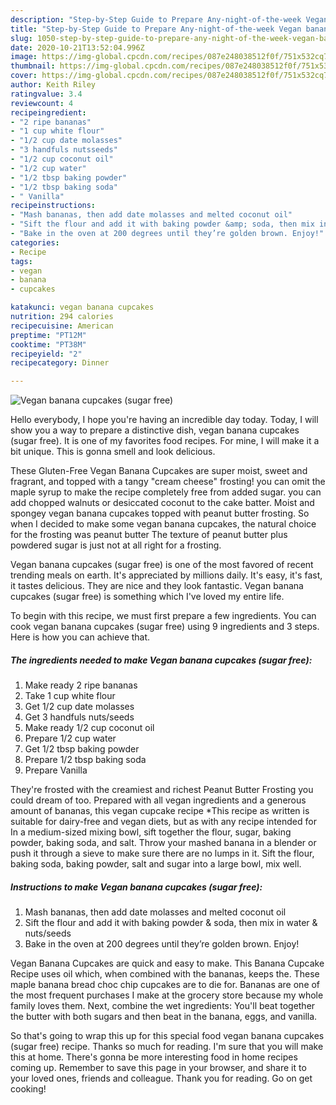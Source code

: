 ```yaml
---
description: "Step-by-Step Guide to Prepare Any-night-of-the-week Vegan banana cupcakes (sugar free)"
title: "Step-by-Step Guide to Prepare Any-night-of-the-week Vegan banana cupcakes (sugar free)"
slug: 1050-step-by-step-guide-to-prepare-any-night-of-the-week-vegan-banana-cupcakes-sugar-free
date: 2020-10-21T13:52:04.996Z
image: https://img-global.cpcdn.com/recipes/087e248038512f0f/751x532cq70/vegan-banana-cupcakes-sugar-free-recipe-main-photo.jpg
thumbnail: https://img-global.cpcdn.com/recipes/087e248038512f0f/751x532cq70/vegan-banana-cupcakes-sugar-free-recipe-main-photo.jpg
cover: https://img-global.cpcdn.com/recipes/087e248038512f0f/751x532cq70/vegan-banana-cupcakes-sugar-free-recipe-main-photo.jpg
author: Keith Riley
ratingvalue: 3.4
reviewcount: 4
recipeingredient:
- "2 ripe bananas"
- "1 cup white flour"
- "1/2 cup date molasses"
- "3 handfuls nutsseeds"
- "1/2 cup coconut oil"
- "1/2 cup water"
- "1/2 tbsp baking powder"
- "1/2 tbsp baking soda"
- " Vanilla"
recipeinstructions:
- "Mash bananas, then add date molasses and melted coconut oil"
- "Sift the flour and add it with baking powder &amp; soda, then mix in water &amp; nuts/seeds"
- "Bake in the oven at 200 degrees until they’re golden brown. Enjoy!"
categories:
- Recipe
tags:
- vegan
- banana
- cupcakes

katakunci: vegan banana cupcakes 
nutrition: 294 calories
recipecuisine: American
preptime: "PT12M"
cooktime: "PT38M"
recipeyield: "2"
recipecategory: Dinner

---
```



![Vegan banana cupcakes (sugar free)](https://img-global.cpcdn.com/recipes/087e248038512f0f/751x532cq70/vegan-banana-cupcakes-sugar-free-recipe-main-photo.jpg)

Hello everybody, I hope you're having an incredible day today. Today, I will show you a way to prepare a distinctive dish, vegan banana cupcakes (sugar free). It is one of my favorites food recipes. For mine, I will make it a bit unique. This is gonna smell and look delicious.

These Gluten-Free Vegan Banana Cupcakes are super moist, sweet and fragrant, and topped with a tangy &#34;cream cheese&#34; frosting! you can omit the maple syrup to make the recipe completely free from added sugar. you can add chopped walnuts or desiccated coconut to the cake batter. Moist and spongey vegan banana cupcakes topped with peanut butter frosting. So when I decided to make some vegan banana cupcakes, the natural choice for the frosting was peanut butter The texture of peanut butter plus powdered sugar is just not at all right for a frosting.

Vegan banana cupcakes (sugar free) is one of the most favored of recent trending meals on earth. It's appreciated by millions daily. It's easy, it's fast, it tastes delicious. They are nice and they look fantastic. Vegan banana cupcakes (sugar free) is something which I've loved my entire life.


To begin with this recipe, we must first prepare a few ingredients. You can cook vegan banana cupcakes (sugar free) using 9 ingredients and 3 steps. Here is how you can achieve that.

<!--inarticleads1-->

##### The ingredients needed to make Vegan banana cupcakes (sugar free):

1. Make ready 2 ripe bananas
1. Take 1 cup white flour
1. Get 1/2 cup date molasses
1. Get 3 handfuls nuts/seeds
1. Make ready 1/2 cup coconut oil
1. Prepare 1/2 cup water
1. Get 1/2 tbsp baking powder
1. Prepare 1/2 tbsp baking soda
1. Prepare  Vanilla


They&#39;re frosted with the creamiest and richest Peanut Butter Frosting you could dream of too. Prepared with all vegan ingredients and a generous amount of bananas, this vegan cupcake recipe *This recipe as written is suitable for dairy-free and vegan diets, but as with any recipe intended for In a medium-sized mixing bowl, sift together the flour, sugar, baking powder, baking soda, and salt. Throw your mashed banana in a blender or push it through a sieve to make sure there are no lumps in it. Sift the flour, baking soda, baking powder, salt and sugar into a large bowl, mix well. 

<!--inarticleads2-->

##### Instructions to make Vegan banana cupcakes (sugar free):

1. Mash bananas, then add date molasses and melted coconut oil
1. Sift the flour and add it with baking powder &amp; soda, then mix in water &amp; nuts/seeds
1. Bake in the oven at 200 degrees until they’re golden brown. Enjoy!


Vegan Banana Cupcakes are quick and easy to make. This Banana Cupcake Recipe uses oil which, when combined with the bananas, keeps the. These maple banana bread choc chip cupcakes are to die for. Bananas are one of the most frequent purchases I make at the grocery store because my whole family loves them. Next, combine the wet ingredients: You&#39;ll beat together the butter with both sugars and then beat in the banana, eggs, and vanilla. 

So that's going to wrap this up for this special food vegan banana cupcakes (sugar free) recipe. Thanks so much for reading. I'm sure that you will make this at home. There's gonna be more interesting food in home recipes coming up. Remember to save this page in your browser, and share it to your loved ones, friends and colleague. Thank you for reading. Go on get cooking!
